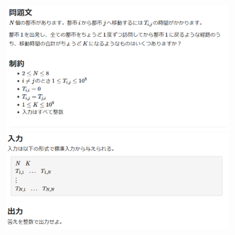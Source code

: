 ![question](https://github.com/kimura-12/AtCoder_Training/blob/master/AtCoder_Beginner_Contest/ABC183/C.Travel/question1.png)
![question](https://github.com/kimura-12/AtCoder_Training/blob/master/AtCoder_Beginner_Contest/ABC183/C.Travel/question2.png)
